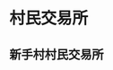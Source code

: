 <script setup>
import StoreContainer from '../../src/storeContainer.vue';

import dataNewbieVillege from './storeData/newbieVillege.json';

</script>

# 村民交易所

## 新手村村民交易所

<StoreContainer :data="dataNewbieVillege" />


